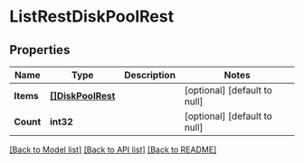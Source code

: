 # ListRestDiskPoolRest

## Properties
Name | Type | Description | Notes
------------ | ------------- | ------------- | -------------
**Items** | [**[]DiskPoolRest**](DiskPoolRest.md) |  | [optional] [default to null]
**Count** | **int32** |  | [optional] [default to null]

[[Back to Model list]](../README.md#documentation-for-models) [[Back to API list]](../README.md#documentation-for-api-endpoints) [[Back to README]](../README.md)

